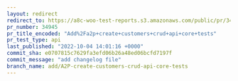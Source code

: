 ```yaml
---
layout: redirect
redirect_to: https://a8c-woo-test-reports.s3.amazonaws.com/public/pr/34945/api/index.html
pr_number: 34945
pr_title_encoded: "Add%2Fa2p+create+customers+crud+api+core+tests"
pr_test_type: api
last_published: "2022-10-04 14:01:16 +0000"
commit_sha: e0707815c7629fa3efd06b26a48ed06bcfd7197f
commit_message: "add changelog file"
branch_name: add/A2P-create-customers-crud-api-core-tests
---
```


